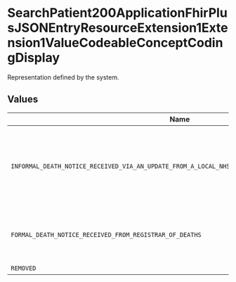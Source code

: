 # SearchPatient200ApplicationFhirPlusJSONEntryResourceExtension1Extension1ValueCodeableConceptCodingDisplay

Representation defined by the system.


## Values

| Name                                                                                             | Value                                                                                            |
| ------------------------------------------------------------------------------------------------ | ------------------------------------------------------------------------------------------------ |
| `INFORMAL_DEATH_NOTICE_RECEIVED_VIA_AN_UPDATE_FROM_A_LOCAL_NHS_ORGANISATION_SUCH_AS_GP_OR_TRUST` | Informal - death notice received via an update from a local NHS Organisation such as GP or Trust |
| `FORMAL_DEATH_NOTICE_RECEIVED_FROM_REGISTRAR_OF_DEATHS`                                          | Formal - death notice received from Registrar of Deaths                                          |
| `REMOVED`                                                                                        | Removed                                                                                          |
